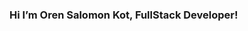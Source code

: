 ### Hi I’m Oren Salomon Kot, FullStack Developer!

<!--
**OrenKotSalomon/OrenKotSalomon** is a ✨ _special_ ✨ repository because its `README.md` (this file) appears on your GitHub profile.

Here are some ideas to get you started:

- 🔭 As a person I am very calm when it comes to high
pressure situations,Work ethics are very important to me and I have a high
technical sense.
- 🌱 I’m currently learning TypeScript,Angular,Next.JS.
- 🤔 I wonder where the path of coding will take me in the future.
- 📫 How to reach me: orensalomonkot@gmail.com
- 😄 Pronouns: He/Him.
- ⚡ Fun fact: I love to surf,travel and to express my creativity!

